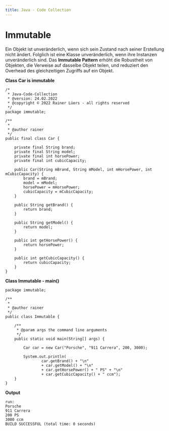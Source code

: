 ```yaml
---
title: Java - Code Collection
---  
```

# Immutable

Ein Objekt ist unveränderlich, wenn sich sein Zustand nach seiner Erstellung nicht 
ändert. Folglich ist eine Klasse unveränderlich, wenn ihre Instanzen unveränderlich sind. 
Das **Immutable Pattern** erhöht die Robustheit von Objekten, die Verweise auf 
dasselbe Objekt teilen, und reduziert den Overhead des gleichzeitigen Zugriffs auf 
ein Objekt. 

**Class Car is immutable**
```
/*
 * Java-Code-Collection
 * @version: 24.02.2022
 * @copyright © 2022 Rainer Lüers - all rights reserved
 */
package immutable;

/**
 *
 * @author rainer
 */
public final class Car {

    private final String brand;
    private final String model;
    private final int horsePower;
    private final int cubicCapacity;

    public Car(String mBrand, String mModel, int mHorsePower, int mCubicCapacity) {
        brand = mBrand;
        model = mModel;
        horsePower = mHorsePower;
        cubicCapacity = mCubicCapacity;
    }

    public String getBrand() {
        return brand;
    }

    public String getModel() {
        return model;
    }

    public int getHorsePower() {
        return horsePower;
    }

    public int getCubicCapacity() {
        return cubicCapacity;
    }
}

```
**Class Immutable - main()**
```
package immutable;

/**
 *
 * @author rainer
 */
public class Immutable {

    /**
     * @param args the command line arguments
     */
    public static void main(String[] args) {

        Car car = new Car("Porsche", "911 Carrera", 200, 3000);

        System.out.println(
                car.getBrand() + "\n"
                + car.getModel() + "\n"
                + car.getHorsePower() + " PS" + "\n"
                + car.getCubicCapacity() + " ccm");
    }
}
```
**Output**
```
run:
Porsche
911 Carrera
200 PS
3000 ccm
BUILD SUCCESSFUL (total time: 0 seconds)
```























